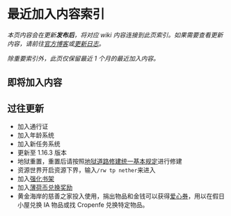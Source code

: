 # 最近加入内容索引

*本页内容会在更新**发布后**，将对应 wiki 内容连接到此页索引。如果需要查看更新内容，请前往[官方博客](https://blog.sotap.org)或[更新日志](https://open.sotap.org)。*

*除重要索引外，此页仅保留最近 1 个月的最近加入内容。*

## 即将加入内容

## 过往更新

- 加入通行证
- 加入年龄系统
- 加入新任务系统
- 更新至 1.16.3 版本
- 地狱重置，重置后请按照[地狱道路修建统一基本规定][地狱交通]进行修建
- 资源世界开启资源下界，输入`/rw tp nether`来进入
- 加入[强化书架][强化书架]
- 加入[薄荷币兑换奖励][mint]
- 黄金海岸的慈善之家投入使用，捐出物品和金钱可以获得[爱心券][爱心券]，用以在假日小屋兑换 IA 物品或找 Cropenfe 兑换特定物品。

[mint]:/Windfall.mint.md
[强化书架]:/plugins/enchancedbookshelf.md
[地狱交通]:https://g.sotap.org/d/175-116/7
[赞助相关]:/extra.md
[ut]:/plugins/upgradeabletools.md
[爱心券]:/Windfall/economy.md#爱心券
